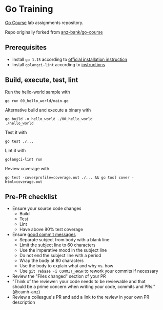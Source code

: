 # Go Training

[Go Course](http://go-course.org) lab assignments repository.

Repo originally forked from [anz-bank/go-course](https://github.com/anz-bank/go-course)

## Prerequisites

-   Install `go 1.15` according to [official installation instruction](https://golang.org/doc/install)
-   Install `golangci-lint` according to [instructions](https://github.com/golangci/golangci-lint#local-installation)

## Build, execute, test, lint

Run the hello-world sample with

    go run 00_hello_world/main.go

Alternative build and execute a binary with

    go build -o hello_world ./00_hello_world
    ./hello_world

Test it with

    go test ./...

Lint it with

    golangci-lint run

Review coverage with

    go test -coverprofile=coverage.out ./... && go tool cover -html=coverage.out

## Pre-PR checklist

-   Ensure your source code changes
    -   Build
    -   Test
    -   Lint
    -   Have above 80% test coverage
-   Ensure [good commit messages](https://chris.beams.io/posts/git-commit/)
    -   Separate subject from body with a blank line
    -   Limit the subject line to 60 characters
    -   Use the imperative mood in the subject line
    -   Do not end the subject line with a period
    -   Wrap the body at 80 characters
    -   Use the body to explain what and why vs. how
    -   Use `git rebase -i COMMIT_HASH` to rework your commits if necessary
-   Review the "Files changed" section of your PR
-   "Think of the reviewer: your code needs to be reviewable and that should be a prime concern when writing your code, commits and PRs." (@camh-anz)
-   Review a colleague's PR and add a link to the review in your own PR description


